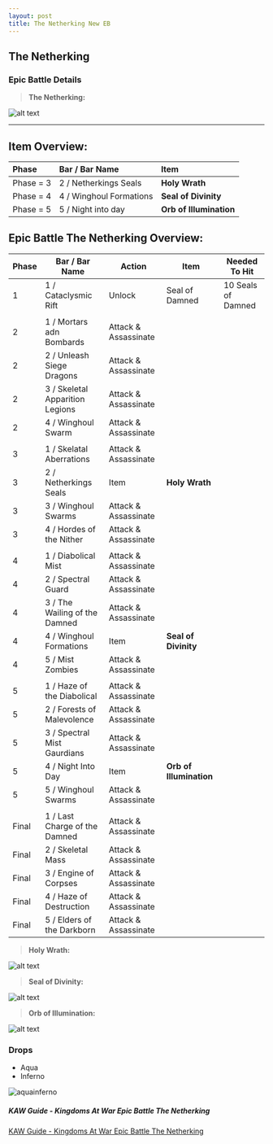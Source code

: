 ```yaml
---
layout: post
title: The Netherking New EB
---
```


## The Netherking
### Epic Battle Details

> **The Netherking:**

![alt text][netherking]

-------------------

## Item Overview:

| Phase | Bar / Bar Name | Item |
| :--- | :--- | :--- |
| Phase = 3 | 2 / Netherkings Seals | **Holy Wrath** |
| Phase = 4 | 4 / Winghoul Formations | **Seal of Divinity** |
| Phase = 5 | 5 / Night into day | **Orb of Illumination** |

## Epic Battle The Netherking Overview:

| Phase | Bar / Bar Name | Action | Item | Needed To Hit |
| --- | --- | --- | --- | --- |
| 1 | 1 / Cataclysmic Rift | Unlock | Seal of Damned | 10 Seals of Damned |
| | | | | |
| 2 | 1 / Mortars adn Bombards | Attack & Assassinate | |
| 2 | 2 / Unleash Siege Dragons | Attack & Assassinate | |
| 2 | 3 / Skeletal Apparition Legions | Attack & Assassinate | |
| 2 | 4 / Winghoul Swarm | Attack & Assassinate | |
| | | | | |
| 3 | 1 / Skelatal Aberrations | Attack & Assassinate | |
| 3 | 2 / Netherkings Seals | Item | **Holy Wrath** |
| 3 | 3 / Winghoul Swarms | Attack & Assassinate | |
| 3 | 4 / Hordes of the Nither | Attack & Assassinate | |
| | | | | |
| 4 | 1 / Diabolical Mist | Attack & Assassinate | |
| 4 | 2 / Spectral Guard | Attack & Assassinate | |
| 4 | 3 / The Wailing of the Damned | Attack & Assassinate | |
| 4 | 4 / Winghoul Formations | Item | **Seal of Divinity** |
| 4 | 5 / Mist Zombies | Attack & Assassinate | |
| | | | | |
| 5 | 1 / Haze of the Diabolical | Attack & Assassinate | |
| 5 | 2 / Forests of Malevolence | Attack & Assassinate | |
| 5 | 3 / Spectral Mist Gaurdians | Attack & Assassinate | |
| 5 | 4 / Night Into Day |  Item | **Orb of Illumination** |
| 5 | 5 / Winghoul Swarms | Attack & Assassinate | |
| | | | | |
| Final | 1 / Last Charge of the Damned |  Attack & Assassinate | |
| Final | 2 / Skeletal Mass |  Attack & Assassinate | |
| Final | 3 / Engine of Corpses |  Attack & Assassinate | |
| Final | 4 / Haze of Destruction | Attack & Assassinate | |
| Final | 5 / Elders of the Darkborn | Attack & Assassinate | |


> **Holy Wrath:**

![alt text][holywrath]

> **Seal of Divinity:**

![alt text][sealofdivinity]

> **Orb of Illumination:**

![alt text][orbofillumination]

[netherking]: https://user-images.githubusercontent.com/7799233/29479305-9bd6013c-842e-11e7-9659-f62eb36fdaf9.png "The Netherking"
[holywrath]: https://user-images.githubusercontent.com/7799233/29479396-32d81f48-842f-11e7-9aa5-203c23d53df5.png "Holy Wrath"
[sealofdivinity]: https://user-images.githubusercontent.com/7799233/29479389-23d928ac-842f-11e7-9de7-443f36c582bb.png "Seal of Divinity"
[orbofillumination]: https://user-images.githubusercontent.com/7799233/29479432-69913236-842f-11e7-8f76-7584c52eb2e6.png "Orb of Illumination"


### Drops

* Aqua
* Inferno

![aquainferno](https://user-images.githubusercontent.com/7799233/29479413-44231780-842f-11e7-9513-ba21dc075cf2.png)

##### KAW Guide - Kingdoms At War Epic Battle The Netherking

[KAW Guide - Kingdoms At War Epic Battle The Netherking](http://www.kingdomsatwar.com/)


